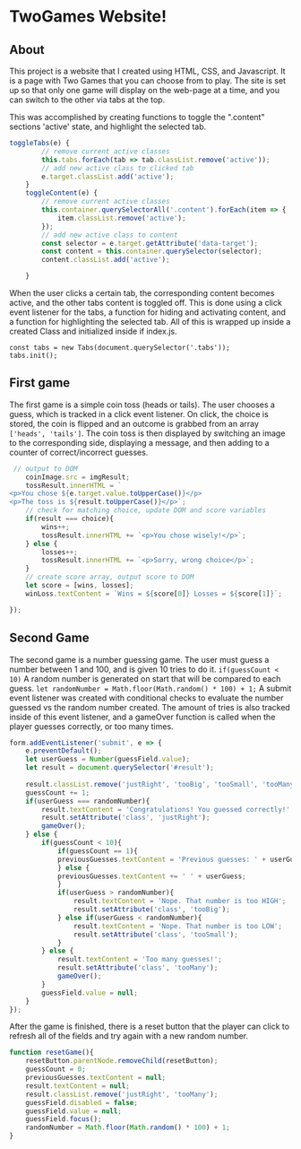 # TwoGames Website!
## About
This project is a website that I created using HTML, CSS, and Javascript. It is a page with Two Games that you can choose from to play. 
The site is set up so that only one game will display on the web-page at a time, and you can switch to the other via tabs at the top.

This was accomplished by creating functions to toggle the ".content" sections 'active' state, and highlight the selected tab.
``` js
toggleTabs(e) {
        // remove current active classes
        this.tabs.forEach(tab => tab.classList.remove('active'));
        // add new active class to clicked tab
        e.target.classList.add('active');
    }
    toggleContent(e) {
        // remove current active classes
        this.container.querySelectorAll('.content').forEach(item => {
            item.classList.remove('active');
        });
        // add new active class to content
        const selector = e.target.getAttribute('data-target');
        const content = this.container.querySelector(selector);
        content.classList.add('active');

    }
```
When the user clicks a certain tab, the corresponding
content becomes active, and the other tabs content is toggled off. This is done using a click event listener for the tabs, a function for hiding and 
activating content, and a function for highlighting the selected tab. All of this is wrapped up inside a created Class and initialized inside if index.js.
```
const tabs = new Tabs(document.querySelector('.tabs'));
tabs.init();
```

## First game
The first game is a simple coin toss (heads or tails).
The user chooses a guess, which is tracked in a click event listener. On click, the choice is stored, the coin is flipped and an outcome is grabbed from an
array `['heads', 'tails']`. The coin toss is then displayed by switching an image to the corresponding side, displaying a message, and then adding to a counter
of correct/incorrect guesses. 
``` js
 // output to DOM
    coinImage.src = imgResult;
    tossResult.innerHTML = `
<p>You chose ${e.target.value.toUpperCase()}</p>
<p>The toss is ${result.toUpperCase()}</p>`;
    // check for matching choice, update DOM and score variables
    if(result === choice){
        wins++;
        tossResult.innerHTML += `<p>You chose wisely!</p>`;
    } else {
        losses++;
        tossResult.innerHTML += `<p>Sorry, wrong choice</p>`;
    }
    // create score array, output score to DOM
    let score = [wins, losses];
    winLoss.textContent = `Wins = ${score[0]} Losses = ${score[1]}`;

});
```

## Second Game
The second game is a number guessing game.
The user must guess a number between 1 and 100, and is given 10 tries to do it. `if(guessCount < 10)` 
A random number is generated on start that will be compared to each guess. `let randomNumber = Math.floor(Math.random() * 100) + 1;` 
A submit event listener was created with conditional checks to evaluate the number guessed vs the random number created. The amount of 
tries is also tracked inside of this event listener, and a gameOver function is called when the player guesses correctly, or too many times.
``` js
form.addEventListener('submit', e => {
    e.preventDefault();
    let userGuess = Number(guessField.value);
    let result = document.querySelector('#result');
    
    result.classList.remove('justRight', 'tooBig', 'tooSmall', 'tooMany');
    guessCount += 1;
    if(userGuess === randomNumber){
        result.textContent = 'Congratulations! You guessed correctly!';
        result.setAttribute('class', 'justRight');
        gameOver();
    } else {
        if(guessCount < 10){
            if(guessCount == 1){
            previousGuesses.textContent = 'Previous guesses: ' + userGuess;
            } else {
            previousGuesses.textContent += ' ' + userGuess;
            }
            if(userGuess > randomNumber){
                result.textContent = 'Nope. That number is too HIGH';
                result.setAttribute('class', 'tooBig');
            } else if(userGuess < randomNumber){
                result.textContent = 'Nope. That number is too LOW';
                result.setAttribute('class', 'tooSmall');
            }
        } else {
            result.textContent = 'Too many guesses!';
            result.setAttribute('class', 'tooMany');
            gameOver();
        }
        guessField.value = null;
    }
});
```
After the game is finished, there is a reset button that the player can click to refresh all of the fields and try again with a new random number.
``` js
function resetGame(){
    resetButton.parentNode.removeChild(resetButton);
    guessCount = 0;
    previousGuesses.textContent = null;
    result.textContent = null;
    result.classList.remove('justRight', 'tooMany');
    guessField.disabled = false;
    guessField.value = null;
    guessField.focus();
    randomNumber = Math.floor(Math.random() * 100) + 1;
}
```
